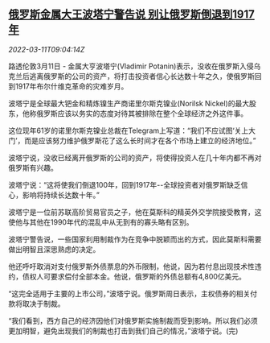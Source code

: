 <!--1646991062000-->
[俄罗斯金属大王波塔宁警告说 别让俄罗斯倒退到1917年](https://cn.reuters.com/article/russia-metal-potanin-0311-idCNKCS2L80SI)
------

<div><i>2022-03-11T09:04:14Z</i></div><p>路透伦敦3月11日 - 金属大亨波塔宁(Vladimir Potanin)表示，没收在俄罗斯入侵乌克兰后逃离俄罗斯的公司的资产，将打击投资者信心长达数十年之久，使俄罗斯回到1917年布尔什维克革命的灾难岁月。</p><p>波塔宁是全球最大钯金和精炼镍生产商诺里尔斯克镍业(Norilsk Nickel)的最大股东，他称俄罗斯应该以务实的态度对待其被排除在整个全球经济之外这件事。</p><p>这位现年61岁的诺里尔斯克镍业总裁在Telegram上写道：“我们不应试图‘关上大门’，而是应该努力维护俄罗斯花了这么长时间才在各个市场上建立的经济地位。”</p><p>波塔宁说，没收已经离开俄罗斯的公司的资产，将使得投资人在几十年内都不再对俄罗斯有兴趣。</p><p>波塔宁说：“这将使我们倒退100年，回到1917年--全球投资者对俄罗斯缺乏信心，影响将持续长达数十年。”</p><p>波塔宁是一位前苏联高阶贸易官员之子，他在莫斯科的精英外交学院接受教育，这使他与其他在1990年代的混乱中从无到有的寡头略有区别。</p><p>波塔宁警告说，一些国家利用制裁作为在竞争中脱颖而出的方式，因此莫斯科需要做出明智且深思熟虑的决定。</p><p>他还呼吁取消对支付俄罗斯外债票息的外币限制，他说，因为若付息出现技术性违约，债权人可要求偿付全部本金。他说，俄罗斯的外债总额有4,800亿美元。</p><p>“这完全适用于主要的上市公司，”波塔宁说。俄罗斯周日表示，主权债券的相关付款将取决于制裁。</p><p>“我们看到，西方自己的经济因他们对俄罗斯实施制裁而受到影响。所以我们必须更加明智，避免出现我们的制裁也打击到我们自己的情况，”波塔宁说。(完)</p>
